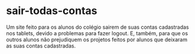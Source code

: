 # sair-todas-contas
Um site feito para os alunos do colégio sairem de suas contas cadastradas nos tablets, 
devido a problemas para fazer logout. E, também, para que os outros alunos não prejudiquem
os projetos feitos por alunos que deixaram as suas contas cadastradas.
